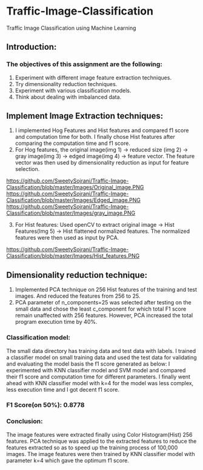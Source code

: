 # Traffic-Image-Classification
Traffic Image Classification using Machine Learning

## Introduction:
### The objectives of this assignment are the following:
1. Experiment with different image feature extraction techniques.  
2. Try dimensionality reduction techniques.
3. Experiment with various classification models.  
4. Think about dealing with imbalanced data. 

## Implement Image Extraction techniques:
1. I implemented Hog Features and Hist features and compared f1 score and computation time for both. I finally chose Hist features after comparing the computation time and f1 score.
2. For Hog features, the original image(img 1) -> reduced size (img 2) -> gray image(img 3) -> edged image(img 4) -> feature vector. The feature vector was then used by dimensionality reduction as input for feature selection.

https://github.com/SweetySojrani/Traffic-Image-Classification/blob/master/Images/Original_image.PNG
https://github.com/SweetySojrani/Traffic-Image-Classification/blob/master/Images/Edged_image.PNG
https://github.com/SweetySojrani/Traffic-Image-Classification/blob/master/Images/gray_image.PNG

3. For Hist features: Used openCV to extract original image -> Hist Features(Img 5) -> Hist flattened normalized features. The normalized features were then used as input by PCA.

https://github.com/SweetySojrani/Traffic-Image-Classification/blob/master/Images/Hist_features.PNG


## Dimensionality reduction technique:
1. Implemented PCA technique on 256 Hist features of the training and test images.
And reduced the features from 256 to 25. 
2. PCA parameter of n_components=25 was selected after testing on the small data and chose the least c_component for which total F1 score remain unaffected with 256 features. However, PCA increased the total program execution time by 40%.

### Classification model: 
The small data directory has training data and test data with labels. I trained a classifier model on small training data and used the test data for validating and evaluating the model basis the f1 score generated as below: I experimented with KNN classifier model and SVM model and compared their f1 score and computation time for different parameters. I finally went ahead with KNN classifier model with k=4 for the model was less complex, less execution time and I got decent f1 score.

### F1 Score(on 50%): 0.8778

### Conclusion: 
The image features were extracted finally using Color Histogram(Hist) 256 features. PCA technique was applied to the extracted features to reduce the features extracted so as to speed up the training process of 100,000 images. The image features were then trained by KNN classifier model with parameter k=4 which gave the optimum f1 score. 
